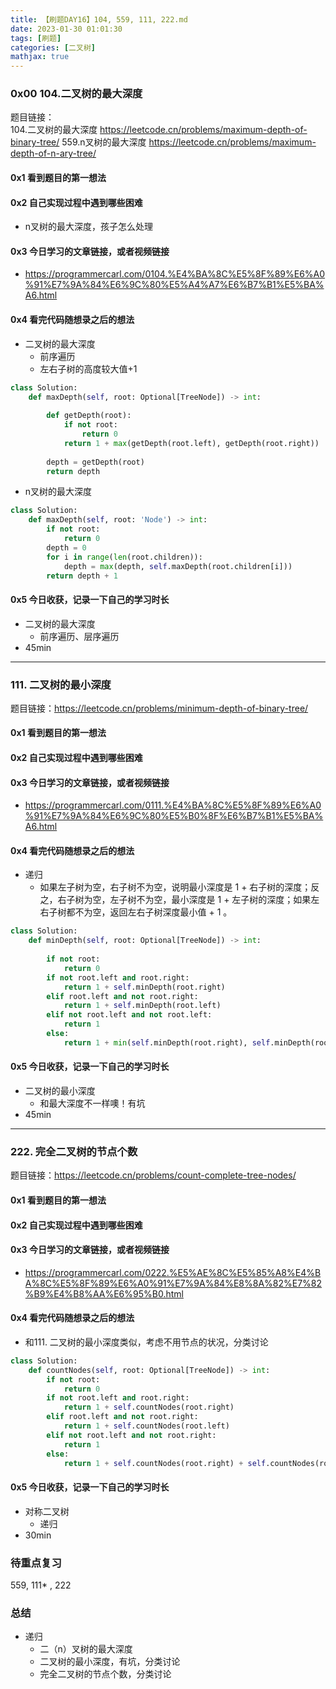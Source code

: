 ```yaml
---
title: 【刷题DAY16】104, 559, 111, 222.md
date: 2023-01-30 01:01:30
tags: [刷题] 
categories: [二叉树]
mathjax: true 
---
```


### 0x00 104.二叉树的最大深度
题目链接：   
104.二叉树的最大深度 https://leetcode.cn/problems/maximum-depth-of-binary-tree/
559.n叉树的最大深度 https://leetcode.cn/problems/maximum-depth-of-n-ary-tree/

#### 0x1 看到题目的第一想法   


#### 0x2 自己实现过程中遇到哪些困难  
- n叉树的最大深度，孩子怎么处理


#### 0x3 今日学习的文章链接，或者视频链接
- https://programmercarl.com/0104.%E4%BA%8C%E5%8F%89%E6%A0%91%E7%9A%84%E6%9C%80%E5%A4%A7%E6%B7%B1%E5%BA%A6.html

#### 0x4 看完代码随想录之后的想法 
- 二叉树的最大深度    
     - 前序遍历
     - 左右子树的高度较大值+1
```python
class Solution:
    def maxDepth(self, root: Optional[TreeNode]) -> int:
        
        def getDepth(root):
            if not root:
                return 0
            return 1 + max(getDepth(root.left), getDepth(root.right))
        
        depth = getDepth(root)
        return depth
```
- n叉树的最大深度 
```python
class Solution:
    def maxDepth(self, root: 'Node') -> int:
        if not root:
            return 0
        depth = 0
        for i in range(len(root.children)):
            depth = max(depth, self.maxDepth(root.children[i]))
        return depth + 1
```

#### 0x5 今日收获，记录一下自己的学习时长
- 二叉树的最大深度
     - 前序遍历、层序遍历
- 45min

--- 

### 111. 二叉树的最小深度
题目链接：https://leetcode.cn/problems/minimum-depth-of-binary-tree/

#### 0x1 看到题目的第一想法   

#### 0x2 自己实现过程中遇到哪些困难  


#### 0x3 今日学习的文章链接，或者视频链接
- https://programmercarl.com/0111.%E4%BA%8C%E5%8F%89%E6%A0%91%E7%9A%84%E6%9C%80%E5%B0%8F%E6%B7%B1%E5%BA%A6.html

#### 0x4 看完代码随想录之后的想法 
- 递归
     - 如果左子树为空，右子树不为空，说明最小深度是 1 + 右子树的深度；反之，右子树为空，左子树不为空，最小深度是 1 + 左子树的深度；如果左右子树都不为空，返回左右子树深度最小值 + 1 。
```python
class Solution:
    def minDepth(self, root: Optional[TreeNode]) -> int:
        
        if not root:
            return 0
        if not root.left and root.right:
            return 1 + self.minDepth(root.right)
        elif root.left and not root.right:
            return 1 + self.minDepth(root.left)
        elif not root.left and not root.left:
            return 1
        else:
            return 1 + min(self.minDepth(root.right), self.minDepth(root.left))    
```

#### 0x5 今日收获，记录一下自己的学习时长
- 二叉树的最小深度
     - 和最大深度不一样噢！有坑
- 45min

--- 

### 222. 完全二叉树的节点个数
题目链接：https://leetcode.cn/problems/count-complete-tree-nodes/

#### 0x1 看到题目的第一想法   


#### 0x2 自己实现过程中遇到哪些困难  


#### 0x3 今日学习的文章链接，或者视频链接
- https://programmercarl.com/0222.%E5%AE%8C%E5%85%A8%E4%BA%8C%E5%8F%89%E6%A0%91%E7%9A%84%E8%8A%82%E7%82%B9%E4%B8%AA%E6%95%B0.html

#### 0x4 看完代码随想录之后的想法 
- 和111. 二叉树的最小深度类似，考虑不用节点的状况，分类讨论
```python
class Solution:
    def countNodes(self, root: Optional[TreeNode]) -> int:
        if not root:
            return 0
        if not root.left and root.right:
            return 1 + self.countNodes(root.right)
        elif root.left and not root.right:
            return 1 + self.countNodes(root.left)
        elif not root.left and not root.right:
            return 1
        else:
            return 1 + self.countNodes(root.right) + self.countNodes(root.left)

```

#### 0x5 今日收获，记录一下自己的学习时长
- 对称二叉树
     - 递归
- 30min

### 待重点复习   
559, 111* , 222

### 总结   
- 递归
     - 二（n）叉树的最大深度
     - 二叉树的最小深度，有坑，分类讨论
     - 完全二叉树的节点个数，分类讨论
